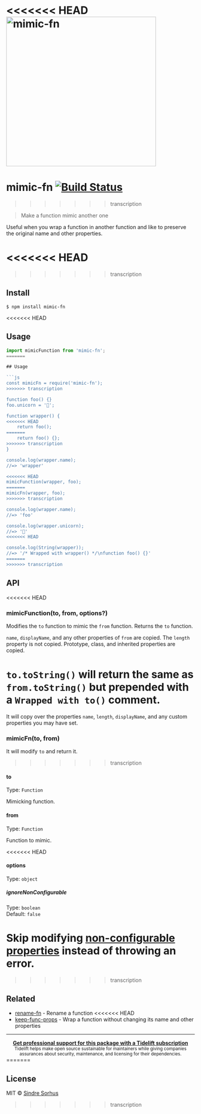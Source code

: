 <<<<<<< HEAD
<img src="media/logo.svg" alt="mimic-fn" width="400">
<br>
=======
# mimic-fn [![Build Status](https://travis-ci.org/sindresorhus/mimic-fn.svg?branch=master)](https://travis-ci.org/sindresorhus/mimic-fn)
>>>>>>> transcription

> Make a function mimic another one

Useful when you wrap a function in another function and like to preserve the original name and other properties.

<<<<<<< HEAD
=======

>>>>>>> transcription
## Install

```
$ npm install mimic-fn
```

<<<<<<< HEAD
## Usage

```js
import mimicFunction from 'mimic-fn';
=======

## Usage

```js
const mimicFn = require('mimic-fn');
>>>>>>> transcription

function foo() {}
foo.unicorn = '🦄';

function wrapper() {
<<<<<<< HEAD
	return foo();
=======
	return foo() {};
>>>>>>> transcription
}

console.log(wrapper.name);
//=> 'wrapper'

<<<<<<< HEAD
mimicFunction(wrapper, foo);
=======
mimicFn(wrapper, foo);
>>>>>>> transcription

console.log(wrapper.name);
//=> 'foo'

console.log(wrapper.unicorn);
//=> '🦄'
<<<<<<< HEAD

console.log(String(wrapper));
//=> '/* Wrapped with wrapper() */\nfunction foo() {}'
=======
>>>>>>> transcription
```


## API

<<<<<<< HEAD
### mimicFunction(to, from, options?)

Modifies the `to` function to mimic the `from` function. Returns the `to` function.

`name`, `displayName`, and any other properties of `from` are copied. The `length` property is not copied. Prototype, class, and inherited properties are copied.

`to.toString()` will return the same as `from.toString()` but prepended with a `Wrapped with to()` comment.
=======
It will copy over the properties `name`, `length`, `displayName`, and any custom properties you may have set.

### mimicFn(to, from)

It will modify `to` and return it.
>>>>>>> transcription

#### to

Type: `Function`

Mimicking function.

#### from

Type: `Function`

Function to mimic.

<<<<<<< HEAD
#### options

Type: `object`

##### ignoreNonConfigurable

Type: `boolean`\
Default: `false`

Skip modifying [non-configurable properties](https://developer.mozilla.org/en-US/docs/Web/JavaScript/Reference/Global_Objects/Object/getOwnPropertyDescriptor#Description) instead of throwing an error.
=======
>>>>>>> transcription

## Related

- [rename-fn](https://github.com/sindresorhus/rename-fn) - Rename a function
<<<<<<< HEAD
- [keep-func-props](https://github.com/ehmicky/keep-func-props) - Wrap a function without changing its name and other properties

---

<div align="center">
	<b>
		<a href="https://tidelift.com/subscription/pkg/npm-mimic-fn?utm_source=npm-mimic-fn&utm_medium=referral&utm_campaign=readme">Get professional support for this package with a Tidelift subscription</a>
	</b>
	<br>
	<sub>
		Tidelift helps make open source sustainable for maintainers while giving companies<br>assurances about security, maintenance, and licensing for their dependencies.
	</sub>
</div>
=======


## License

MIT © [Sindre Sorhus](https://sindresorhus.com)
>>>>>>> transcription
